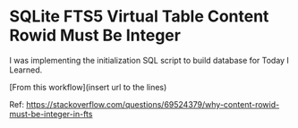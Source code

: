 # SQLite FTS5 Virtual Table Content Rowid Must Be Integer

I was implementing the initialization SQL script to build database for Today I Learned.

[From this workflow](insert url to the lines)

Ref: https://stackoverflow.com/questions/69524379/why-content-rowid-must-be-integer-in-fts
